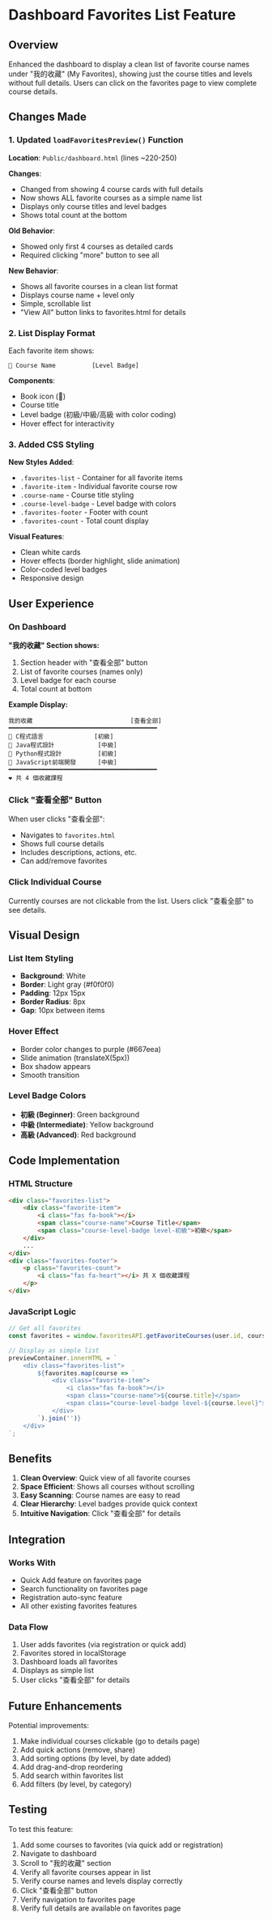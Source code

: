# Dashboard Favorites List Feature

## Overview

Enhanced the dashboard to display a clean list of favorite course names under "我的收藏" (My Favorites), showing just the course titles and levels without full details. Users can click on the favorites page to view complete course details.

## Changes Made

### 1. Updated `loadFavoritesPreview()` Function

**Location**: `Public/dashboard.html` (lines ~220-250)

**Changes**:
- Changed from showing 4 course cards with full details
- Now shows ALL favorite courses as a simple name list
- Displays only course titles and level badges
- Shows total count at the bottom

**Old Behavior**:
- Showed only first 4 courses as detailed cards
- Required clicking "more" button to see all

**New Behavior**:
- Shows all favorite courses in a clean list format
- Displays course name + level only
- Simple, scrollable list
- "View All" button links to favorites.html for details

### 2. List Display Format

Each favorite item shows:
```
📖 Course Name          [Level Badge]
```

**Components**:
- Book icon (📖)
- Course title
- Level badge (初級/中級/高級 with color coding)
- Hover effect for interactivity

### 3. Added CSS Styling

**New Styles Added**:
- `.favorites-list` - Container for all favorite items
- `.favorite-item` - Individual favorite course row
- `.course-name` - Course title styling
- `.course-level-badge` - Level badge with colors
- `.favorites-footer` - Footer with count
- `.favorites-count` - Total count display

**Visual Features**:
- Clean white cards
- Hover effects (border highlight, slide animation)
- Color-coded level badges
- Responsive design

## User Experience

### On Dashboard

**"我的收藏" Section shows:**
1. Section header with "查看全部" button
2. List of favorite courses (names only)
3. Level badge for each course
4. Total count at bottom

**Example Display:**
```
我的收藏                           [查看全部]
━━━━━━━━━━━━━━━━━━━━━━━━━━━━━━━━━━━━━━━━━
📖 C程式語言              [初級]
📖 Java程式設計            [中級]
📖 Python程式設計          [初級]
📖 JavaScript前端開發      [中級]
━━━━━━━━━━━━━━━━━━━━━━━━━━━━━━━━━━━━━━━━━
❤️ 共 4 個收藏課程
```

### Click "查看全部" Button

When user clicks "查看全部":
- Navigates to `favorites.html`
- Shows full course details
- Includes descriptions, actions, etc.
- Can add/remove favorites

### Click Individual Course

Currently courses are not clickable from the list. Users click "查看全部" to see details.

## Visual Design

### List Item Styling

- **Background**: White
- **Border**: Light gray (#f0f0f0)
- **Padding**: 12px 15px
- **Border Radius**: 8px
- **Gap**: 10px between items

### Hover Effect

- Border color changes to purple (#667eea)
- Slide animation (translateX(5px))
- Box shadow appears
- Smooth transition

### Level Badge Colors

- **初級 (Beginner)**: Green background
- **中級 (Intermediate)**: Yellow background  
- **高級 (Advanced)**: Red background

## Code Implementation

### HTML Structure

```html
<div class="favorites-list">
    <div class="favorite-item">
        <i class="fas fa-book"></i>
        <span class="course-name">Course Title</span>
        <span class="course-level-badge level-初級">初級</span>
    </div>
    ...
</div>
<div class="favorites-footer">
    <p class="favorites-count">
        <i class="fas fa-heart"></i> 共 X 個收藏課程
    </p>
</div>
```

### JavaScript Logic

```javascript
// Get all favorites
const favorites = window.favoritesAPI.getFavoriteCourses(user.id, coursesData);

// Display as simple list
previewContainer.innerHTML = `
    <div class="favorites-list">
        ${favorites.map(course => `
            <div class="favorite-item">
                <i class="fas fa-book"></i>
                <span class="course-name">${course.title}</span>
                <span class="course-level-badge level-${course.level}">${course.level}</span>
            </div>
        `).join('')}
    </div>
`;
```

## Benefits

1. **Clean Overview**: Quick view of all favorite courses
2. **Space Efficient**: Shows all courses without scrolling
3. **Easy Scanning**: Course names are easy to read
4. **Clear Hierarchy**: Level badges provide quick context
5. **Intuitive Navigation**: Click "查看全部" for details

## Integration

### Works With
- Quick Add feature on favorites page
- Search functionality on favorites page
- Registration auto-sync feature
- All other existing favorites features

### Data Flow

1. User adds favorites (via registration or quick add)
2. Favorites stored in localStorage
3. Dashboard loads all favorites
4. Displays as simple list
5. User clicks "查看全部" for details

## Future Enhancements

Potential improvements:
1. Make individual courses clickable (go to details page)
2. Add quick actions (remove, share)
3. Add sorting options (by level, by date added)
4. Add drag-and-drop reordering
5. Add search within favorites list
6. Add filters (by level, by category)

## Testing

To test this feature:

1. Add some courses to favorites (via quick add or registration)
2. Navigate to dashboard
3. Scroll to "我的收藏" section
4. Verify all favorite courses appear in list
5. Verify course names and levels display correctly
6. Click "查看全部" button
7. Verify navigation to favorites page
8. Verify full details are available on favorites page
